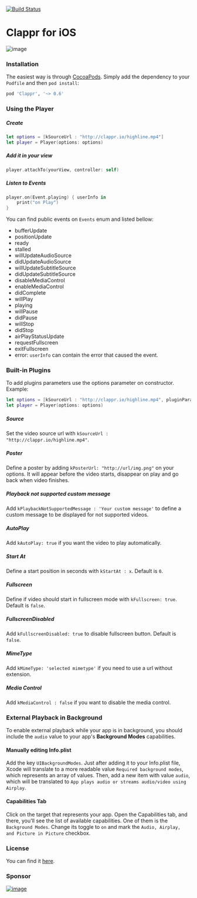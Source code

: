 [![Build Status](https://travis-ci.org/clappr/clappr-ios.svg?branch=master)](https://travis-ci.org/clappr/clappr-ios)

# Clappr for iOS

![image](https://cloud.githubusercontent.com/assets/1156242/16349649/54f233e2-3a30-11e6-98e4-42eb5284b730.png)

### Installation

The easiest way is through [CocoaPods](http://cocoapods.org). Simply add the dependency to your `Podfile` and then `pod install`:

```ruby
pod 'Clappr', '~> 0.6'
```

### Using the Player

##### Create
```swift
let options = [kSourceUrl : "http://clappr.io/highline.mp4"]
let player = Player(options: options)
```

##### Add it in your view

```swift
player.attachTo(yourView, controller: self)
```

##### Listen to Events

```swift
player.on(Event.playing) { userInfo in
    print("on Play")
}
```

You can find public events on `Events` enum and listed bellow:

* bufferUpdate
* positionUpdate
* ready
* stalled
* willUpdateAudioSource
* didUpdateAudioSource
* willUpdateSubtitleSource
* didUpdateSubtitleSource
* disableMediaControl
* enableMediaControl
* didComplete
* willPlay
* playing
* willPause
* didPause
* willStop
* didStop
* airPlayStatusUpdate
* requestFullscreen
* exitFullscreen
* error: `userInfo` can contain the error that caused the event.

### Built-in Plugins

To add plugins parameters use the options parameter on constructor. Example:

```Swift
let options = [kSourceUrl : "http://clappr.io/highline.mp4", pluginParameter1: "value1", pluginParameter2: true]
let player = Player(options: options)
```
##### Source
Set the video source url with `kSourceUrl : "http://clappr.io/highline.mp4"`.

##### Poster
Define a poster by adding `kPosterUrl: "http://url/img.png"` on your options. It will appear before the video starts, disappear on play and go back when video finishes.

##### Playback not supported custom message
Add `kPlaybackNotSupportedMessage : 'Your custom message'` to define a custom message to be displayed for not supported videos.

##### AutoPlay
Add `kAutoPlay: true` if you want the video to play automatically.

##### Start At
Define a start position in seconds with `kStartAt : x`. Default is `0`.

##### Fullscreen
Define if video should start in fullscreen mode with `kFullscreen: true`. Default is `false`.

##### FullscreenDisabled
Add `kFullscreenDisabled: true` to disable fullscreen button. Default is `false`.

##### MimeType
Add `kMimeType: 'selected mimetype'` if you need to use a url without extension.

##### Media Control
Add `kMediaControl : false` if you want to disable the media control.

### External Playback in Background
To enable external playback while your app is in background, you should include the `audio` value to your app's **Background Modes** capabilities.

#### Manually editing Info.plist
Add the key `UIBackgroundModes`. Just after adding it to your Info.plist file, Xcode will translate to a more readable value `Required background modes`, which represents an array of values. Then, add a new item with value `audio`, which will be translated to `App plays audio or streams audio/video using Airplay`.

#### Capabilities Tab
Click on the target that represents your app. Open the Capabilities tab, and there, you'll see the list of available capabilities. One of them is the `Background Modes`. Change its toggle to `on` and mark the `Audio, Airplay, and Picture in Picture` checkbox.


### License

You can find it [here](https://github.com/clappr/clappr-ios/blob/master/LICENSE).


### Sponsor

[![image](https://cloud.githubusercontent.com/assets/244265/5900100/ef156258-a54b-11e4-9862-7e5851ed9b81.png)](http://globo.com)
